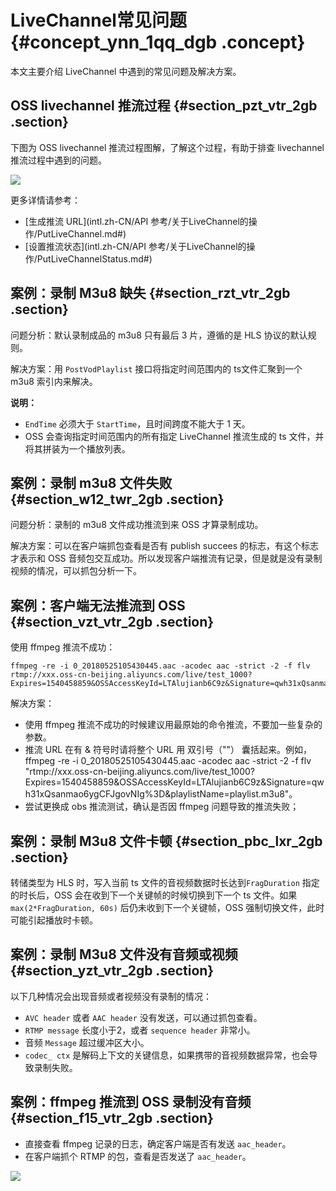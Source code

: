 # LiveChannel常见问题 {#concept_ynn_1qq_dgb .concept}

本文主要介绍 LiveChannel 中遇到的常见问题及解决方案。

## OSS livechannel 推流过程 {#section_pzt_vtr_2gb .section}

下图为 OSS livechannel 推流过程图解，了解这个过程，有助于排查 livechannel 推流过程中遇到的问题。

![](http://static-aliyun-doc.oss-cn-hangzhou.aliyuncs.com/assets/img/80008/155296020535194_zh-CN.png)

更多详情请参考：

-   [生成推流 URL](intl.zh-CN/API 参考/关于LiveChannel的操作/PutLiveChannel.md#)
-   [设置推流状态](intl.zh-CN/API 参考/关于LiveChannel的操作/PutLiveChannelStatus.md#)

## 案例：录制 M3u8 缺失 {#section_rzt_vtr_2gb .section}

问题分析：默认录制成品的 m3u8 只有最后 3 片，遵循的是 HLS 协议的默认规则。

解决方案：用 `PostVodPlaylist` 接口将指定时间范围内的 ts文件汇聚到一个 m3u8 索引内来解决。

**说明：** 

-   `EndTime` 必须大于 `StartTime`，且时间跨度不能大于 1 天。
-   OSS 会查询指定时间范围内的所有指定 LiveChannel 推流生成的 ts 文件，并将其拼装为一个播放列表。

## 案例：录制 m3u8 文件失败 {#section_w12_twr_2gb .section}

问题分析：录制的 m3u8 文件成功推流到来 OSS 才算录制成功。

解决方案：可以在客户端抓包查看是否有 publish succees 的标志，有这个标志才表示和 OSS 音频包交互成功。所以发现客户端推流有记录，但是就是没有录制视频的情况，可以抓包分析一下。

## 案例：客户端无法推流到 OSS {#section_vzt_vtr_2gb .section}

使用 ffmpeg 推流不成功：

```
ffmpeg -re -i 0_20180525105430445.aac -acodec aac -strict -2 -f flv rtmp://xxx.oss-cn-beijing.aliyuncs.com/live/test_1000?Expires=1540458859&OSSAccessKeyId=LTAlujianb6C9z&Signature=qwh31xQsanmao6ygCFJgovNIg%3D&playlistName=playlist.m3u8
```

解决方案：

-   使用 ffmpeg 推流不成功的时候建议用最原始的命令推流，不要加一些复杂的参数。
-   推流 URL 在有 & 符号时请将整个 URL 用 双引号（""） 囊括起来。例如，ffmpeg -re -i 0\_20180525105430445.aac -acodec aac -strict -2 -f flv "rtmp://xxx.oss-cn-beijing.aliyuncs.com/live/test\_1000?Expires=1540458859&OSSAccessKeyId=LTAlujianb6C9z&Signature=qwh31xQsanmao6ygCFJgovNIg%3D&playlistName=playlist.m3u8"。
-   尝试更换成 obs 推流测试，确认是否因 ffmpeg 问题导致的推流失败；

## 案例：录制 M3u8 文件卡顿 {#section_pbc_lxr_2gb .section}

转储类型为 HLS 时，写入当前 ts 文件的音视频数据时长达到`FragDuration` 指定的时长后，OSS 会在收到下一个关键帧的时候切换到下一个 ts 文件。如果 `max(2*FragDuration, 60s)` 后仍未收到下一个关键帧，OSS 强制切换文件，此时可能引起播放时卡顿。

## 案例：录制 M3u8 文件没有音频或视频 {#section_yzt_vtr_2gb .section}

以下几种情况会出现音频或者视频没有录制的情况：

-   `AVC header` 或者 `AAC header` 没有发送，可以通过抓包查看。
-   `RTMP message` 长度小于2，或者 `sequence header` 非常小。
-   音频 `Message` 超过缓冲区大小。
-   `codec_ ctx` 是解码上下文的关键信息，如果携带的音视频数据异常，也会导致录制失败。

## 案例：ffmpeg 推流到 OSS 录制没有音频 {#section_f15_vtr_2gb .section}

-   直接查看 ffmpeg 记录的日志，确定客户端是否有发送 `aac_header`。
-   在客户端抓个 RTMP 的包，查看是否发送了 `aac_header`。

![](http://static-aliyun-doc.oss-cn-hangzhou.aliyuncs.com/assets/img/80008/155296020535199_zh-CN.png)

